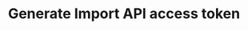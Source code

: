 ---
# -------------------------- #
#      ENDPOINT DETAILS      #
# -------------------------- #

product-type: "connect"
content-type: "api-endpoint"
endpoint: "sources"
key: "generate-iapi-access-token"
version: "4"


# -------------------------- #
#       METHOD DETAILS       #
# -------------------------- #

title: "Generate Import API access token"
method: "post"
short-url: |
  /v{{ endpoint.version }}{{ object.endpoint-url }}/{source_id}/tokens
full-url: |
  {{ site.data.connect.api.base-url }}{{ endpoint.short-url | flatify }}

short: "{{ site.data.connect.core-objects.sources.create-iapi-token.short }}"
description: |
  {{ site.data.connect.core-objects.sources.create-iapi-token.description }}

  When using this endpoint, note the following:

  - **Using this endpoint won't create an Import API source**. Use the [Create a source]({{ site.data.connect.core-objects.sources.create.anchor }}) endpoint to first create the source and retrieve its ID. Refer to the [Create and configure an Import API source guide]({{ link.connect.guides.create-import-api-source | prepend: site.baseurl }}) for more info.
  
  - **Each Import API source can have a maximum of active two access tokens**. To generate additional access tokens, revoke an active token first and then create a new token. Refer to the [Managing and Revoking Import API Access Tokens via the Connect API]({{ link.connect.guides.manage-import-api-access-tokens | prepend: site.baseurl | append: "#rotate-import-api-access-tokens" }}) guide for instructions.


# -------------------------- #
#       METHOD ARGUMENTS     #
# -------------------------- #

arguments:
  - name: "source_id"
    required: true
    type: "string"
    description: |
      A path parameter corresponding to the unique ID of the Import API source.
    example-value: |
      126890


# -------------------------- #
#           RETURNS          #
# -------------------------- #

returns: |
  If successful, the API will return a status of `200 OK` and an [Import API access token object]({{ site.data.connect.data-structures.import-api-access-token.section }}).

  **Note**: The API will only return the Import API access token once, immediately after generation.


# ------------------------------ #
#   EXAMPLE REQUEST & RESPONSES  #
# ------------------------------ #

examples:
  - type: "Request"
    request-url: |
      {% assign right-bracket = "}" %}{{ endpoint.short-url | flatify | replace: "{source_id","126890" | remove: right-bracket | strip_newlines }}
    header: "{{ site.data.connect.request-headers.post.without-body | flatify }}"
    code: ""

  - type: "Response"
    language: "json"
    code: |
      {
        "id": 828792559,
        "access_token": "<IMPORT_API_ACCESS_TOKEN>"
      }

  - type: "Errors"
---